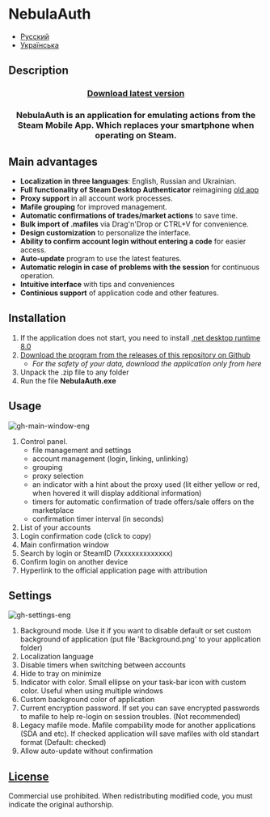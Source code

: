 # NebulaAuth

   * [Русский](README-RU.md)
   * [Українська](README-UA.md)

## Description

<h3 align="center" style="margin-bottom:0">
  <a href="https://github.com/achiez/NebulaAuth-Steam-Desktop-Authenticator-by-Achies/releases/latest">Download latest version</a>
</h3>

<h3 align="center">NebulaAuth is an application for emulating actions from the Steam Mobile App. Which replaces your smartphone when operating on Steam. </h3>



## Main advantages

- **Localization in three languages**: English, Russian and Ukrainian.
- **Full functionality of Steam Desktop Authenticator** reimagining [old app](https://github.com/Jessecar96/SteamDesktopAuthenticator)
- **Proxy support** in all account work processes.
- **Mafile grouping** for improved management.
- **Automatic confirmations of trades/market actions** to save time.
- **Bulk import of .mafiles** via Drag'n'Drop or CTRL+V for convenience.
- **Design customization** to personalize the interface.
- **Ability to confirm account login without entering a code** for easier access.
- **Auto-update** program to use the latest features.
- **Automatic relogin in case of problems with the session** for continuous operation.
- **Intuitive interface** with tips and conveniences
- **Continious support** of application code and other features.


## Installation

1. If the application does not start, you need to install [.net desktop runtime 8.0](https://dotnet.microsoft.com/en-us/download/dotnet/thank-you/runtime-desktop-8.0.1-windows-x64-installer)
2. [Download the program from the releases of this repository on Github](https://github.com/achiez/NebulaAuth-Steam-Desktop-Authenticator-by-Achies/releases/latest)
     * *For the safety of your data, download the application only from here*
4. Unpack the .zip file to any folder
5. Run the file **NebulaAuth.exe**

## Usage
   
![gh-main-window-eng](https://github.com/achiez/NebulaAuth-Steam-Desktop-Authenticator-by-Achies/assets/106531132/15c0e870-1766-43a5-9e8c-2f34d5436beb)

1. Control panel.
   - file management and settings
   - account management (login, linking, unlinking)
   - grouping
   - proxy selection
   - an indicator with a hint about the proxy used (lit either yellow or red, when hovered it will display additional information)
   - timers for automatic confirmation of trade offers/sale offers on the marketplace
   - confirmation timer interval (in seconds)
2. List of your accounts
3. Login confirmation code (click to copy)
4. Main confirmation window
5. Search by login or SteamID (7xxxxxxxxxxxxx)
6. Confirm login on another device
7. Hyperlink to the official application page with attribution

## Settings
![gh-settings-eng](https://github.com/achiez/NebulaAuth-Steam-Desktop-Authenticator-by-Achies/assets/106531132/cd704495-d2df-45a7-a73e-40c19410eb72)

1. Background mode. Use it if you want to disable default or set custom background of application (put file 'Background.png' to your application folder)
2. Localization language
3. Disable timers when switching between accounts
4. Hide to tray on minimize
5. Indicator with color. Small ellipse on your task-bar icon with custom color. Useful when using multiple windows
6. Custom background color of application
7. Current encryption password. If set you can save encrypted passwords to mafile to help re-login on session troubles. (Not recommended)
8. Legacy mafile mode. Mafile compability mode for another applications (SDA and etc). If checked application will save mafiles with old standart format (Default: checked)
9. Allow auto-update without confirmation
   
  

## [License](/LICENSE.md)

Commercial use prohibited. When redistributing modified code, you must indicate the original authorship.
